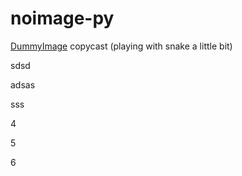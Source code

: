 noimage-py
==========

[DummyImage](http://dummyimage.com/ "DummyImage") copycast (playing with snake a little bit)


sdsd

adsas

sss

4

5

6
